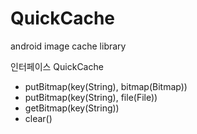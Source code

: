 # QuickCache
android image cache library

인터페이스 QuickCache
* putBitmap(key(String), bitmap(Bitmap))
* putBitmap(key(String), file(File))
* getBitmap(key(String))
* clear()

